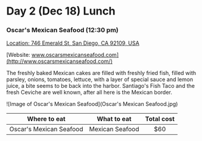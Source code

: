 # Day 2 (Dec 18) Lunch
### Oscar's Mexican Seafood (12:30 pm)

[Location: 746 Emerald St, San Diego, CA 92109, USA](https://www.google.com/maps/place/Oscar's+Mexican+Seafood/@32.7985181,-117.2587076,17z/data=!4m13!1m7!3m6!1s0x80dc018d6599c459:0xf01876bb199b0034!2s746+Emerald+St,+San+Diego,+CA+92109!3b1!8m2!3d32.7985181!4d-117.2565189!3m4!1s0x80dc018d65e6a6ed:0xea7c8b01af94dcb9!8m2!3d32.7985181!4d-117.2565189)

[Website: www.oscarsmexicanseafood.com](http://www.oscarsmexicanseafood.com/)

The freshly baked Mexican cakes are filled with freshly fried fish, filled with parsley, onions, tomatoes, lettuce, with a layer of special sauce and lemon juice, a bite seems to be back into the harbor. Santiago's Fish Taco and the fresh Ceviche are well known, after all here is the Mexican border.

![Image of Oscar's Mexican Seafood](Oscar's Mexican Seafood.jpg)

|Where to eat           |What to eat    |Total cost|
|:---------------------:|:-------------:|:--------:|
|Oscar's Mexican Seafood|Mexican Seafood|   $60    |
